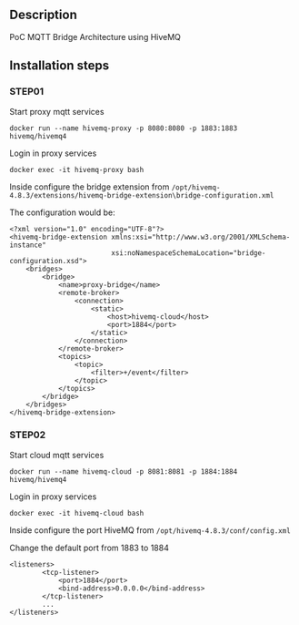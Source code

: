 ## Description
PoC MQTT Bridge Architecture using HiveMQ

## Installation steps

### STEP01

Start proxy mqtt services
```
docker run --name hivemq-proxy -p 8080:8080 -p 1883:1883 hivemq/hivemq4
```

Login in proxy services
```
docker exec -it hivemq-proxy bash
```

Inside configure the bridge extension from `/opt/hivemq-4.8.3/extensions/hivemq-bridge-extension\bridge-configuration.xml`

The configuration would be:
```
<?xml version="1.0" encoding="UTF-8"?>
<hivemq-bridge-extension xmlns:xsi="http://www.w3.org/2001/XMLSchema-instance"
                         xsi:noNamespaceSchemaLocation="bridge-configuration.xsd">
    <bridges>
        <bridge>
            <name>proxy-bridge</name>
            <remote-broker>
                <connection>
                    <static>
                        <host>hivemq-cloud</host>
                        <port>1884</port>
                    </static>
                </connection>
            </remote-broker>
            <topics>
                <topic>
                    <filter>+/event</filter>
                </topic>
            </topics>
        </bridge>
    </bridges>
</hivemq-bridge-extension>
```

### STEP02

Start cloud mqtt services
```
docker run --name hivemq-cloud -p 8081:8081 -p 1884:1884 hivemq/hivemq4
```

Login in proxy services
```
docker exec -it hivemq-cloud bash
```

Inside configure the port HiveMQ from `/opt/hivemq-4.8.3/conf/config.xml`

Change the default port from 1883 to 1884
```
<listeners>
        <tcp-listener>
            <port>1884</port>
            <bind-address>0.0.0.0</bind-address>
        </tcp-listener>
        ...
</listeners>
```
